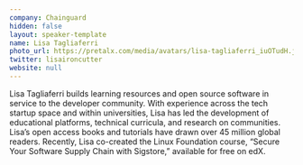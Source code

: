 ```yaml
---
company: Chainguard
hidden: false
layout: speaker-template
name: Lisa Tagliaferri
photo_url: https://pretalx.com/media/avatars/lisa-tagliaferri_iuOTudH.jpg
twitter: lisaironcutter
website: null
---
```


Lisa Tagliaferri builds learning resources and open source software in service to the developer community. With experience across the tech startup space and within universities, Lisa has led the development of educational platforms, technical curricula, and research on communities. Lisa’s open access books and tutorials have drawn over 45 million global readers. Recently, Lisa co-created the Linux Foundation course, “Secure Your Software Supply Chain with Sigstore,” available for free on edX.